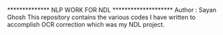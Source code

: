 **************  NLP WORK FOR NDL ********************
Author : Sayan Ghosh
This repository contains the various codes I have written to accomplish OCR correction which was my NDL project.
